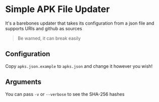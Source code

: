 # Simple APK File Updater

It's a barebones updater that takes its configuration from a json file and supports URIs and github as sources

> Be warned, it can break easily

## Configuration

Copy `apks.json.example` to `apks.json` and change it however you wish!

## Arguments

You can pass `-v` or `--verbose` to see the SHA-256 hashes
